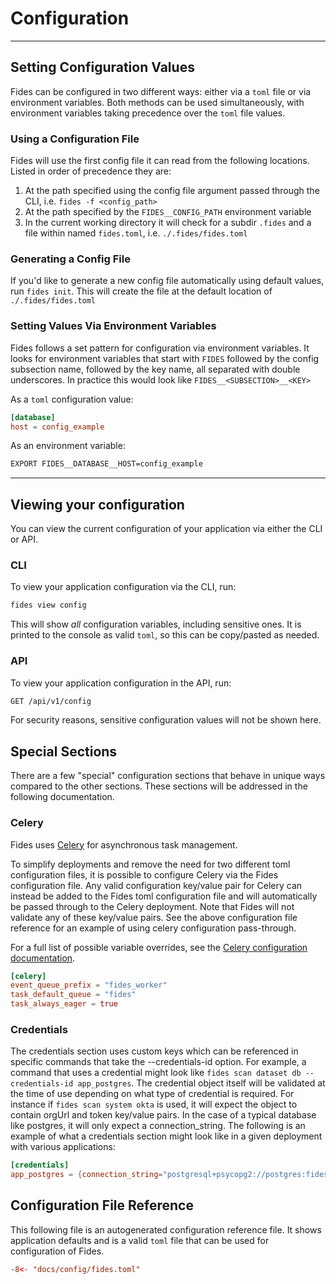 # Configuration

---

## Setting Configuration Values

Fides can be configured in two different ways: either via a `toml` file or via environment variables.
Both methods can be used simultaneously, with environment variables taking precedence over the `toml` file values.

### Using a Configuration File

Fides will use the first config file it can read from the following locations. Listed in order of precedence they are:

1. At the path specified using the config file argument passed through the CLI, i.e. `fides -f <config_path>`
1. At the path specified by the `FIDES__CONFIG_PATH` environment variable
1. In the current working directory it will check for a subdir `.fides` and a file within named `fides.toml`, i.e. `./.fides/fides.toml`

### Generating a Config File

If you'd like to generate a new config file automatically using default values, run `fides init`.
This will create the file at the default location of `./.fides/fides.toml`

### Setting Values Via Environment Variables

Fides follows a set pattern for configuration via environment variables.
It looks for environment variables that start with `FIDES` followed by the config subsection name, followed by the key name, all separated with double underscores.
In practice this would look like `FIDES__<SUBSECTION>__<KEY>`

As a `toml` configuration value:

```toml
[database]
host = config_example
```

As an environment variable:

```sh
EXPORT FIDES__DATABASE__HOST=config_example
```

---

## Viewing your configuration

You can view the current configuration of your application via either the CLI or API.

### CLI

To view your application configuration via the CLI, run:

```sh
fides view config
```

This will show _all_ configuration variables, including sensitive ones.
It is printed to the console as valid `toml`, so this can be copy/pasted as needed.

### API

To view your application configuration in the API, run:

```sh
GET /api/v1/config
```

For security reasons, sensitive configuration values will not be shown here.

## Special Sections

There are a few "special" configuration sections that behave in unique ways compared to the other sections. These sections will be addressed in the following documentation.

### Celery

Fides uses [Celery](https://docs.celeryq.dev/en/stable/index.html) for asynchronous task management.

To simplify deployments and remove the need for two different toml configuration files, it is possible to configure Celery via the Fides configuration file. Any valid configuration key/value pair for Celery can instead be added to the Fides toml configuration file and will automatically be passed through to the Celery deployment. Note that Fides will not validate any of these key/value pairs. See the above configuration file reference for an example of using celery configuration pass-through.

For a full list of possible variable overrides, see the [Celery configuration documentation](https://docs.celeryq.dev/en/stable/userguide/configuration.html).

```toml title="Example Celery Section"
[celery]
event_queue_prefix = "fides_worker"
task_default_queue = "fides"
task_always_eager = true
```

### Credentials

The credentials section uses custom keys which can be referenced in specific commands that take the --credentials-id option. For example, a command that uses a credential might look like `fides scan dataset db --credentials-id app_postgres`. The credential object itself will be validated at the time of use depending on what type of credential is required. For instance if `fides scan system okta` is used, it will expect the object to contain orgUrl and token key/value pairs. In the case of a typical database like postgres, it will only expect a connection_string. The following is an example of what a credentials section might look like in a given deployment with various applications:

```toml title="Example Credentials Section"
[credentials]
app_postgres = {connection_string="postgresql+psycopg2://postgres:fides@fides-db:5432/fides"}
```

## Configuration File Reference

This following file is an autogenerated configuration reference file. It shows application defaults and is a valid `toml` file that can be used for configuration of Fides.

```toml title="fides.toml"
-8<- "docs/config/fides.toml"
```
